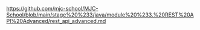 https://github.com/mjc-school/MJC-School/blob/main/stage%20%233/java/module%20%233.%20REST%20API%20Advanced/rest_api_advanced.md